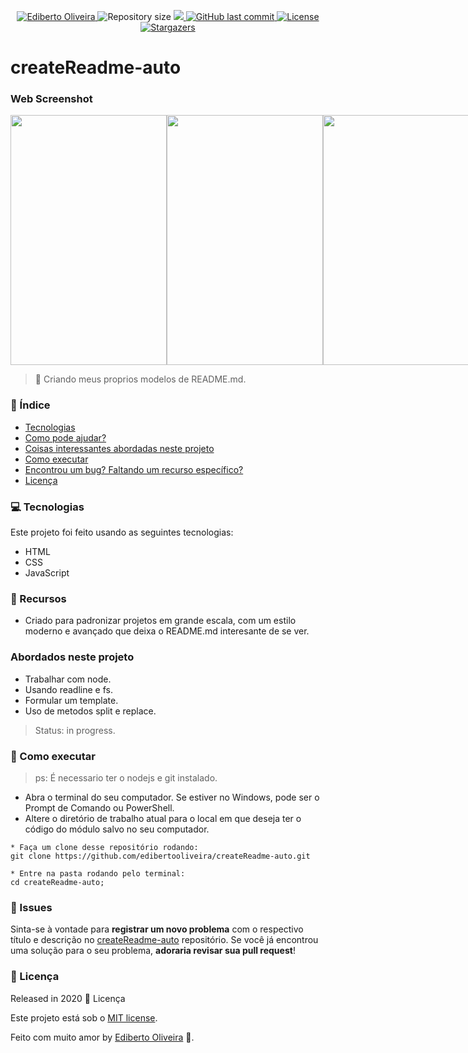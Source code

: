 
<p align="center">	
<a href="https://www.linkedin.com/in/ediberto-b-oliveira-872926178/">
  <img alt="Ediberto Oliveira" src="https://img.shields.io/badge/Author-Ediberto%20Oliveira-blue" />
  </a>
  <img alt="Repository size" src="https://img.shields.io/github/repo-size/edibertooliveira/createReadme-auto?color=blue">

  <a aria-label="Completed" href="https://edibertooliveira.github.io/createReadme-auto">
    <img src="https://img.shields.io/badge/Project-createReadme--auto-blue"></img>
  </a>
  <a href="https://github.com/edibertooliveira/createReadme-auto/commits/master">
    <img alt="GitHub last commit" src="https://img.shields.io/github/last-commit/edibertooliveira/createReadme-auto?color=blue">
  </a> 

  <a href="https://github.com/edibertooliveira/createReadme-auto/master/LICENSE">
    <img alt="License" src="https://img.shields.io/badge/license-MIT-blue">
  </a>
  
   <a href="https://github.com/edibertooliveira/createReadme-auto/stargazers">
    <img alt="Stargazers" src="https://img.shields.io/github/stars/edibertooliveira/createReadme-auto?color=blue">
  </a>
</p>

# createReadme-auto

### Web Screenshot

<div align="center" style="display: flex; flex-direction: 'row'; align-items: 'center';">
   <img src="./.github/Screenshot_1.png" width="250px" height="400px">
   <img src="./.github/Screenshot_2.png" width="250px" height="400px">
   <img src="./.github/Screenshot_3.png" width="250px" height="400px">
</div>

> :rocket: Criando meus proprios modelos de README.md.
### :pushpin: Índice

* [Tecnologias](#computer-Tecnologias)
* [Como pode ajudar?](#rocket-Recursos)
* [Coisas interessantes abordadas neste projeto](#Covered-Abordados-neste-projeto)
* [Como executar](#construction_worker-Como-executar)
* [Encontrou um bug? Faltando um recurso específico?](#bug-issues)
* [Licença](#closed_book-licença)

### :computer: Tecnologias
Este projeto foi feito usando as seguintes tecnologias:
<ul>
  <li>HTML</li><li>CSS</li><li>JavaScript</li>
</ul>

### :rocket: Recursos
<ul>
   <li>Criado para padronizar projetos em grande escala, com um estilo moderno e avançado que deixa o README.md interesante de se ver.</li>
</ul>

### Abordados neste projeto
<ul>
<li>Trabalhar com node.</li><li>Usando readline e fs.</li><li>Formular um template.</li><li>Uso de metodos split e replace.</li>
</ul>

> Status: in progress.

### :construction_worker: Como executar

> ps: É necessario ter o nodejs e git instalado.
* Abra o terminal do seu computador. Se estiver no Windows, pode ser o Prompt de Comando ou PowerShell.  
* Altere o diretório de trabalho atual para o local em que deseja ter o código do módulo salvo no seu computador.
```
* Faça um clone desse repositório rodando:
git clone https://github.com/edibertooliveira/createReadme-auto.git

* Entre na pasta rodando pelo terminal: 
cd createReadme-auto;
```
### :bug: Issues
Sinta-se à vontade para **registrar um novo problema** com o respectivo título e descrição no [createReadme-auto](https://github.com/edibertooliveira/createReadme-auto/issues) repositório. Se você já encontrou uma solução para o seu problema, **adoraria revisar sua pull request**!

### :closed_book: Licença
Released in 2020 :closed_book: Licença

Este projeto está sob o [MIT license](https://github.com/edibertooliveira/createReadme-auto/master/LICENSE).

Feito com muito amor by [Ediberto Oliveira](https://github.com/edibertooliveira/) 🚀.


